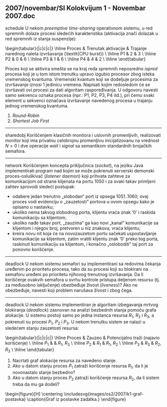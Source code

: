 2007/novembar/SI Kolokvijum 1 - Novembar 2007.doc
--------------------------------------------------------------------------------
schedule
U  nekom *preemptive time-sharing* operativnom  sistemu,  u red  spremnih  dolaze  procesi sledećih karakteristika (aktivacija znači dolazak u red spremnih iz stanja suspenzije): 

\begin{tabular}{|c|c|c|}
\hline
Proces & Trenutak aktivacije & Trajanje narednog naleta izvršavanja (\textit{CPU burst}) \\
\hline
P1 & 2 & 3 \\
\hline
P2 & 0 & 6 \\
\hline
P3 & 1 & 6 \\
\hline
P4 & 4 & 2 \\
\hline
\end{tabular}

Proces koji se aktivira smešta se  na kraj reda spremnih neposredno *ispred* procesa koji je u tom istom trenutku upravo izgubio procesor zbog isteka vremenskog kvantuma. Vremenski kvantum koji se dodeljuje procesima za izvršavanje iznosi 1 jedinicu vremena. Napisati kojim redosledom će se izvršavati ovi procesi za dati algoritam raspoređivanja. U odgovoru navesti samo sekvencu oznaka procesa (npr.: P1, P2, P3, P4 itd.), pri čemu svaki element u sekvenci označava izvršavanje navedenog procesa u trajanju jednog vremenskog kvantuma. 

1. *Round-Robin* 
2. *Shortest Job First* 

--------------------------------------------------------------------------------
sharedobj
Korišćenjem klasičnih monitora i uslovnih promenljivih, realizovati monitor koji ima privatnu celobrojnu  promenljivu  inicijalizovanu  na  vrednost $N > 0$  i  dve  operacije *wait*  i *signal* sa semantikom standardnih brojačkih semafora. 

--------------------------------------------------------------------------------
network
Korišćenjem koncepta priključnica (*socket*), na jeziku Java implementirati program nad kojim se  može  pokrenuti serverski demonski  proces-osluškivač  (*listener daemon*)  koji  prihvata zahteve za komunikacijom od strane klijenata na portu 1050 i za svaki takav primljeni zahtev sprovodi sledeći postupak: 

- odabere  jedan  trenutno „slobodan“ port  iz  opsega  1051..1060;  ovaj  proces  vodi evidenciju o „zauzetosti“ portova u ovom opsegu kako je opisano u nastavku; 
- ukoliko nema takvog slobodnog porta, klijentu vraća znak ‘0’ i raskida komunikaciju sa klijentom; 
- ukoliko nađe takav port, „zauzima“ ga kao novi „kanal“ komunikacije sa klijentom i njegov broj, pretvoren u niz znakova, vraća klijentu; 
- kreira novu nit koja će na novozauzetom portu sačekati uspostavljanje komunikacije sa klijentom, zatim  vratiti   klijentu znak ‘0’ preko tog porta, raskinuti komunikaciju sa klijentom, i konačno „osloboditi“ taj port za ponovno korišćenje. 
 
--------------------------------------------------------------------------------
deadlock
U  nekom sistemu semafori su implementirani sa redovima čekanja uređenim po prioritetu procesa,  tako  da  su  procesi  koji  su  blokirani  na  semaforu  uređeni  po  prioritetu  njihovog trenutnog izvršavanja. Da li korišćenje ovakvih semafora u svrhu kontrole pristupa deljenom resursu  (tj.  za  međusobno  isključenje)  obezbeđuje  živost  (*liveness*)?  Ako  ne  obezbeđuje, navesti koji problem narušava živost i zbog čega. 

--------------------------------------------------------------------------------
deadlock
U  nekom  sistemu  implementiran  je  algoritam  izbegavanja  mrtvog  blokiranja (*deadlock*) zasnovan na analizi bezbednih stanja pomoću grafa alokacije. U sistemu postoji samo po jedna instanca resursa $R_1$, $R_2$ i $R_3$, a pokrenuti su procesi $P_1$, $P_2$ i $P_3$. U nekom trenutku sistem se nalazi u sledećem stanju zauzetosti resursa: 

\begin{tabular}{|c|c|c|}
\hline
Proces & Zauzeo & Potencijalno traži (najavio korišćenje) \\
\hline
$P_1$ & & $R_1$, $R_3$ \\
\hline
$P_2$ & $R_1$ & $R_1$, $R_2$ \\
\hline
$P_3$ & $R_3$ & $R_2$, $R_3$ \\
\hline
\end{tabular}

1. Nacrtati graf alokacije resursa za navedeno stanje. 
2. Ako u datom stanju proces $P_1$ zatraži korišćenje resursa $R_1$, da li je novonastalo stanje bezbedno?
3. Ako u datom stanju proces $P_2$ zatraži korišćenje resursa $R_2$, da li sistem treba da mu ga dodeli?

\begin{figure}[H]
    \centering
    \includesvg{images/os2/2007/k1-graf-postavka}
    \caption{Graf iz postavke zadatka.}
\end{figure}
